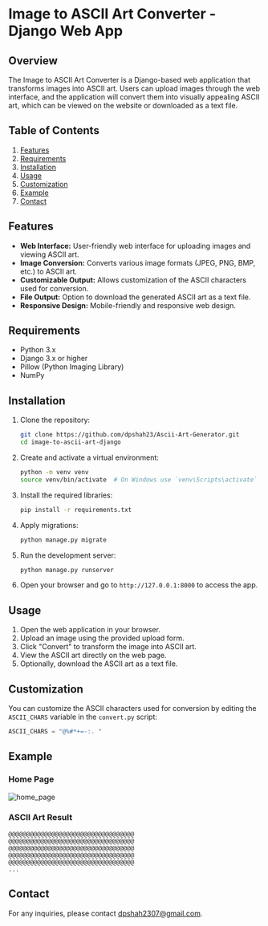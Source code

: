 # Image to ASCII Art Converter - Django Web App

## Overview
The Image to ASCII Art Converter is a Django-based web application that transforms images into ASCII art. Users can upload images through the web interface, and the application will convert them into visually appealing ASCII art, which can be viewed on the website or downloaded as a text file.

## Table of Contents
1. [Features](#features)
2. [Requirements](#requirements)
3. [Installation](#installation)
4. [Usage](#usage)
5. [Customization](#customization)
6. [Example](#example)
7. [Contact](#contact)

## Features
- **Web Interface:** User-friendly web interface for uploading images and viewing ASCII art.
- **Image Conversion:** Converts various image formats (JPEG, PNG, BMP, etc.) to ASCII art.
- **Customizable Output:** Allows customization of the ASCII characters used for conversion.
- **File Output:** Option to download the generated ASCII art as a text file.
- **Responsive Design:** Mobile-friendly and responsive web design.

## Requirements
- Python 3.x
- Django 3.x or higher
- Pillow (Python Imaging Library)
- NumPy

## Installation
1. Clone the repository:
    ```sh
    git clone https://github.com/dpshah23/Ascii-Art-Generator.git
    cd image-to-ascii-art-django
    ```
2. Create and activate a virtual environment:
    ```sh
    python -m venv venv
    source venv/bin/activate  # On Windows use `venv\Scripts\activate`
    ```
3. Install the required libraries:
    ```sh
    pip install -r requirements.txt
    ```

4. Apply migrations:
    ```sh
    python manage.py migrate
    ```

5. Run the development server:
    ```sh
    python manage.py runserver
    ```

6. Open your browser and go to `http://127.0.0.1:8000` to access the app.

## Usage
1. Open the web application in your browser.
2. Upload an image using the provided upload form.
3. Click "Convert" to transform the image into ASCII art.
4. View the ASCII art directly on the web page.
5. Optionally, download the ASCII art as a text file.

## Customization
You can customize the ASCII characters used for conversion by editing the `ASCII_CHARS` variable in the `convert.py` script:
```python
ASCII_CHARS = "@%#*+=-:. "
```

## Example
### Home Page
![home_page](path_to_home_page_screenshot)

### ASCII Art Result
```
@@@@@@@@@@@@@@@@@@@@@@@@@@@@@@@@@@@
@@@@@@@@@@@@@@@@@@@@@@@@@@@@@@@@@@@
@@@@@@@@@@@@@@@@@@@@@@@@@@@@@@@@@@@
@@@@@@@@@@@@@@@@@@@@@@@@@@@@@@@@@@@
@@@@@@@@@@@@@@@@@@@@@@@@@@@@@@@@@@@
...
```

## Contact
For any inquiries, please contact [dpshah2307@gmail.com](mailto:dpshah2307@gmail.com).
